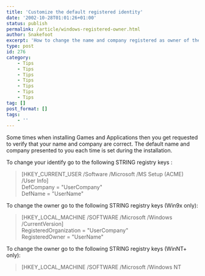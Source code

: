 ```yaml
---
title: 'Customize the default registered identity'
date: '2002-10-28T01:01:26+01:00'
status: publish
permalink: /article/windows-registered-owner.html
author: Snakefoot
excerpt: 'How to change the name and company registered as owner of the Windows installation.'
type: post
id: 276
category:
    - Tips
    - Tips
    - Tips
    - Tips
    - Tips
    - Tips
    - Tips
tag: []
post_format: []
tags:
    - ''
---
```

Some times when installing Games and Applications then you get requested to verify that your name and company are correct. The default name and company presented to you each time is set during the installation.  
  
 To change your identify go to the following STRING registry keys :

> \[HKEY\_CURRENT\_USER /Software /Microsoft /MS Setup (ACME) /User Info\]  
>  DefCompany = "UserCompany"  
>  DefName = "UserName"

 To change the owner go to the following STRING registry keys (Win9x only):
> \[HKEY\_LOCAL\_MACHINE /SOFTWARE /Microsoft /Windows /CurrentVersion\]  
>  RegisteredOrganization = "UserCompany"  
>  RegisteredOwner = "UserName"

 To change the owner go to the following STRING registry keys (WinNT+ only):
> \[HKEY\_LOCAL\_MACHINE /SOFTWARE /Microsoft /Windows NT /CurrentVersion\]  
>  RegisteredOrganization = "UserCompany"  
>  RegisteredOwner = "UserName"

 More Info [MS KB88363](http://support.microsoft.com/kb/88363 "How to Change Name and Company After Windows Installation [Q88363]")  
 More Info [MS KB148198](http://support.microsoft.com/kb/148198 "XADM: Where Newprof.exe Gets the Username [Q148198]")  
  
 Credits [neowin.net](http://www.neowin.net/)  